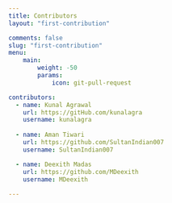 ```yaml
---
title: Contributors
layout: "first-contribution"

comments: false
slug: "first-contribution"
menu:
    main: 
        weight: -50
        params:
            icon: git-pull-request

contributors:
  - name: Kunal Agrawal
    url: https://gitHub.com/kunalagra
    username: kunalagra
    
  - name: Aman Tiwari
    url: https://github.com/SultanIndian007
    username: SultanIndian007

  - name: Deexith Madas
    url: https://github.com/MDeexith
    username: MDeexith
    
---
```

